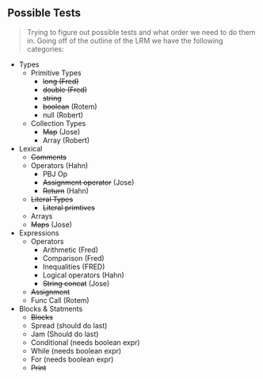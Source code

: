 ## Possible Tests

> Trying to figure out possible tests and what order we need to do them in.
> Going off of the outline of the LRM we have the following categories:

* Types
    * Primitive Types
        * ~~long (Fred)~~ 
        * ~~double (Fred)~~ 
        * ~~string~~
        * ~~boolean~~ (Rotem) 
        * null (Robert) 
    * Collection Types
        * ~~Map~~ (Jose)
        * Array (Robert) 
* Lexical
    * ~~Comments~~
    * Operators (Hahn)
        * PBJ Op
        * ~~Assignment operator~~ (Jose)
        * ~~Return~~ (Hahn)
    * ~~Literal Types~~
        * ~~Literal primtives~~
    * Arrays
    * ~~Maps~~ (Jose)
* Expressions
    * Operators
        * Arithmetic (Fred)
        * Comparison (Fred)
        * Inequalities (FRED)
        * Logical operators (Hahn)
        * ~~String concat~~ (Jose)
    * ~~Assignment~~
    * Func Call (Rotem)
* Blocks & Statments
    * ~~Blocks~~
    * Spread (should do last)
    * Jam (Should do last)
    * Conditional (needs boolean expr)
    * While (needs boolean expr)
    * For (needs boolean expr)
    * ~~Print~~